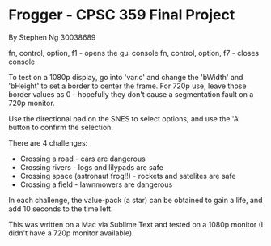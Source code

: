 # Frogger - CPSC 359 Final Project

By Stephen Ng 30038689


fn, control, option, f1 - opens the gui console
fn, control, option, f7 - closes console

To test on a 1080p display, go into 'var.c' and change the 'bWidth' and 'bHeight' to set a border to center the frame.
For 720p use, leave those border values as 0 - hopefully they don't cause a segmentation fault on a 720p monitor.

Use the directional pad on the SNES to select options, and use the 'A' button to confirm the selection.

There are 4 challenges:
- Crossing a road - cars are dangerous
- Crossing rivers - logs and lilypads are safe
- Crossing space (astronaut frog!!) - rockets and satelites are safe
- Crossing a field - lawnmowers are dangerous

In each challenge, the value-pack (a star) can be obtained to gain a life, and add 10 seconds to the time left.




This was written on a Mac via Sublime Text and tested on a 1080p monitor (I didn't have a 720p monitor available).


